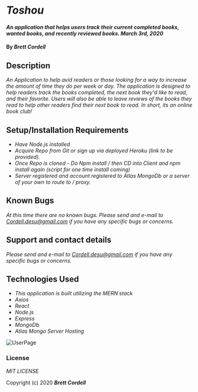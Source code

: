 # _Toshou_

#### _An application that helps users track their current completed books, wanted books, and recently reviewed books. March 3rd, 2020_

#### By _**Brett Cordell**_

## Description

_An Application to help avid readers or those looking for a way to increase the amount of time they do per week or day. The application is designed to help readers track the books completed, the next book they'd like to read, and their favorite. Users will also be able to leave reviews of the books they read to help other readers find their next book to read. In short, its an online book club!_

## Setup/Installation Requirements

* _Have Node.js installed_
* _Acquire Repo from Git or sign up via deployed Heroku (link to be provided)._
* _Once Repo is cloned - Do Npm install / then CD into Client and npm install again (script for one time install coming)_
* _Server registered and account registered to Atlas MongoDb or a server of your own to route to / proxy._

## Known Bugs

_At this time there are no known bugs. Please send and e-mail to Cordell.desu@gmail.com if you have any specific bugs or concerns._

## Support and contact details

_Please send and e-mail to Cordell.desu@gmail.com if you have any specific bugs or concerns._

## Technologies Used

* _This application is built utilizing the MERN stack_
* _Axios_
* _React_
* _Node.js_
* _Express_
* _MongoDb_
* _Atlas Mongo Server Hosting_

![UserPage](https://user-images.githubusercontent.com/50305423/75633743-81548280-5bbc-11ea-87a2-745783d81002.png)

### License

*MIT LICENSE*

Copyright (c) 2020 **_Brett Cordell_**
